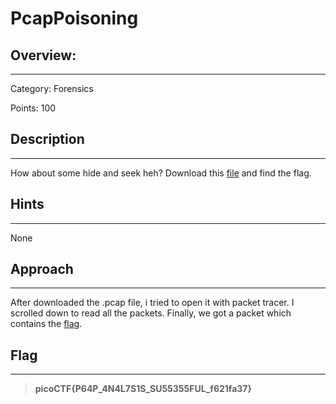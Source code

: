 # **PcapPoisoning**

## **Overview:**
---
Category: Forensics 

Points: 100

## **Description**
---
How about some hide and seek heh?
Download this [file](https://artifacts.picoctf.net/c/376/trace.pcap) and find the flag.

## **Hints**
---
None

## **Approach**
---
After downloaded the .pcap file, i tried to open it with packet tracer.
I scrolled down to read all the packets.
Finally, we got a packet which contains the [flag](flag.png "flag").


## **Flag**
---
>**picoCTF{P64P_4N4L7S1S_SU55355FUL_f621fa37}**









